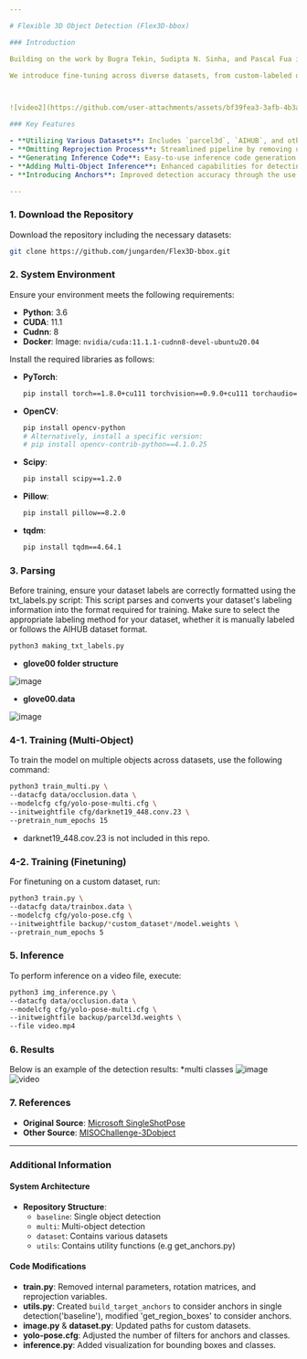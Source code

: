 ```yaml
---

# Flexible 3D Object Detection (Flex3D-bbox)

### Introduction

Building on the work by Bugra Tekin, Sudipta N. Sinha, and Pascal Fua in "Real-Time Seamless Single Shot 6D Object Pose Prediction" (CVPR 2018), this implementation enhances the original framework to better address everyday object detection tasks.   [Paper](http://openaccess.thecvf.com/content_cvpr_2018/papers/Tekin_Real-Time_Seamless_Single_CVPR_2018_paper.pdf)

We introduce fine-tuning across diverse datasets, from custom-labeled data to standard benchmarks, with seamless parsing of both into a unified labeling format. The system supports multiple input types, including images and videos, and is optimized for robust multi-object and multi-class inference. These improvements make the method highly adaptable and effective for a wide range of real-world applications.



![video2](https://github.com/user-attachments/assets/bf39fea3-3afb-4b3a-aca9-0a6a4da62ab0)

### Key Features

- **Utilizing Various Datasets**: Includes `parcel3d`, `AIHUB`, and other "manually labeled" custom datasets.
- **Omitting Reprojection Process**: Streamlined pipeline by removing unnecessary reprojection.
- **Generating Inference Code**: Easy-to-use inference code generation.
- **Adding Multi-Object Inference**: Enhanced capabilities for detecting multiple objects simultaneously.
- **Introducing Anchors**: Improved detection accuracy through the use of anchors.

---
```


### 1. Download the Repository

Download the repository including the necessary datasets:

```sh
git clone https://github.com/jungarden/Flex3D-bbox.git
```

### 2. System Environment

Ensure your environment meets the following requirements:

- **Python**: 3.6
- **CUDA**: 11.1
- **Cudnn**: 8
- **Docker**: Image: `nvidia/cuda:11.1.1-cudnn8-devel-ubuntu20.04`

Install the required libraries as follows:

- **PyTorch**:

    ```sh
    pip install torch==1.8.0+cu111 torchvision==0.9.0+cu111 torchaudio==0.8.0 -f https://download.pytorch.org/whl/torch_stable.html
    ```

- **OpenCV**:

    ```sh
    pip install opencv-python
    # Alternatively, install a specific version:
    # pip install opencv-contrib-python==4.1.0.25
    ```

- **Scipy**:

    ```sh
    pip install scipy==1.2.0
    ```

- **Pillow**:

    ```sh
    pip install pillow==8.2.0
    ```

- **tqdm**:

    ```sh
    pip install tqdm==4.64.1
    ```

### 3. Parsing

Before training, ensure your dataset labels are correctly formatted using the txt_labels.py script: This script parses and converts your dataset's labeling information into the format required for training. Make sure to select the appropriate labeling method for your dataset, whether it is manually labeled or follows the AIHUB dataset format.

```sh
python3 making_txt_labels.py
```
- **glove00 folder structure**

  
![image](https://github.com/user-attachments/assets/f66df63c-ecd4-43d1-9d33-7c676b6d6eb6)

- **glove00.data**

  
![image](https://github.com/user-attachments/assets/723c7cde-43e7-442a-8b76-dd37cba33793) 


### 4-1. Training (Multi-Object)

To train the model on multiple objects across datasets, use the following command:

```sh
python3 train_multi.py \
--datacfg data/occlusion.data \
--modelcfg cfg/yolo-pose-multi.cfg \
--initweightfile cfg/darknet19_448.conv.23 \ 
--pretrain_num_epochs 15
```
* darknet19_448.cov.23 is not included in this repo.

### 4-2. Training (Finetuning)

For finetuning on a custom dataset, run:

```sh
python3 train.py \
--datacfg data/trainbox.data \
--modelcfg cfg/yolo-pose.cfg \
--initweightfile backup/*custom_dataset*/model.weights \
--pretrain_num_epochs 5
```

### 5. Inference

To perform inference on a video file, execute:

```sh
python3 img_inference.py \
--datacfg data/occlusion.data \
--modelcfg cfg/yolo-pose-multi.cfg \
--initweightfile backup/parcel3d.weights \
--file video.mp4
```

### 6. Results

Below is an example of the detection results:
*multi classes
![image](https://github.com/user-attachments/assets/80527fda-cfbc-41ae-b5b3-88779a124084)
![video](https://github.com/user-attachments/assets/43aae97d-c3c4-428c-a886-c2a883a1bf1d)

### 7. References

- **Original Source**: [Microsoft SingleShotPose](https://github.com/microsoft/singleshotpose)
- **Other Source**: [MISOChallenge-3Dobject](https://github.com/DatathonInfo/MISOChallenge-3Dobject)

---

### Additional Information

#### System Architecture
- **Repository Structure**:
  - `baseline`: Single object detection
  - `multi`: Multi-object detection
  - `dataset`: Contains various datasets
  - `utils`: Contains utility functions (e.g get_anchors.py)

#### Code Modifications

- **train.py**: Removed internal parameters, rotation matrices, and reprojection variables.
- **utils.py**: Created `build_target_anchors` to consider anchors in single detection('baseline'), modified 'get_region_boxes' to consider anchors.
- **image.py** & **dataset.py**: Updated paths for custom datasets.
- **yolo-pose.cfg**: Adjusted the number of filters for anchors and classes.
- **inference.py**: Added visualization for bounding boxes and classes.
